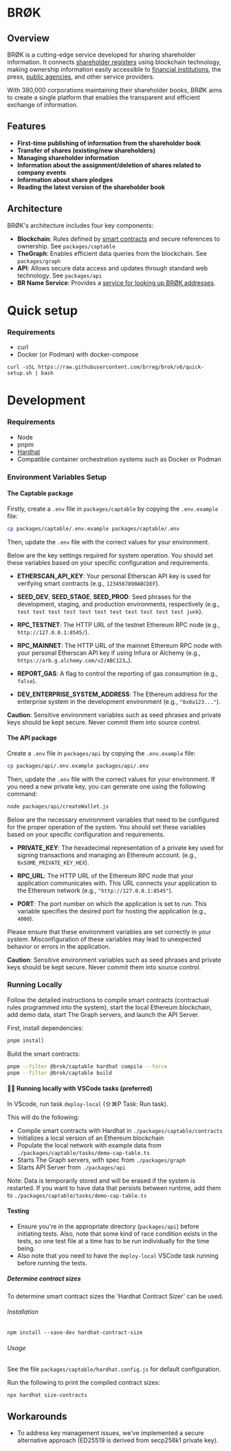 # BRØK

## Overview

BRØK is a cutting-edge service developed for sharing shareholder information. It connects [shareholder registers](https://no.wikipedia.org/wiki/Aksjeeierbok) using blockchain technology, making ownership information easily accessible to [financial institutions](https://no.wikipedia.org/wiki/Finansinstitusjon), the press, [public agencies](https://no.wikipedia.org/wiki/Etat), and other service providers.

With 380,000 corporations maintaining their shareholder books, BRØK aims to create a single platform that enables the transparent and efficient exchange of information.

## Features

- **First-time publishing of information from the shareholder book**
- **Transfer of shares (existing/new shareholders)**
- **Managing shareholder information**
- **Information about the assignment/deletion of shares related to company events**
- **Information about share pledges**
- **Reading the latest version of the shareholder book**
<!-- - **Deactivation of a shareholder book (inactive), shareholder data deletion** -->

## Architecture

BRØK's architecture includes four key components:
- **Blockchain**: Rules defined by [smart contracts](https://no.wikipedia.org/wiki/Smart_kontrakt) and secure references to ownership. See `packages/captable`
- **TheGraph**: Enables efficient data queries from the blockchain. See `packages/graph`
- **API**: Allows secure data access and updates through standard web technology. See `packages/api`
- **BR Name Service**: Provides a [service for looking up BRØK addresses](https://github.com/brreg/brok-navnetjener).


# Quick setup

### Requirements

- curl
- Docker (or Podman) with docker-compose

```
curl -sSL https://raw.githubusercontent.com/brreg/brok/v6/quick-setup.sh | bash
```

# Development

### Requirements
- Node
- pnpm
- [Hardhat](https://hardhat.org/hardhat-runner/docs/getting-started#installation)
- Compatible container orchestration systems such as Docker or Podman

### Environment Variables Setup

#### The Captable package 

Firstly, create a `.env` file in `packages/captable` by copying the `.env.example` file:

```bash
cp packages/captable/.env.example packages/captable/.env
```

Then, update the `.env` file with the correct values for your environment.

Below are the key settings required for system operation. You should set these variables based on your specific configuration and requirements.

- **ETHERSCAN_API_KEY**: Your personal Etherscan API key is used for verifying smart contracts (e.g., `1234567890ABCDEF`).

- **SEED_DEV**, **SEED_STAGE**, **SEED_PROD**: Seed phrases for the development, staging, and production environments, respectively (e.g., `test test test test test test test test test test test junk`).

- **RPC_TESTNET**: The HTTP URL of the testnet Ethereum RPC node (e.g., `http://127.0.0.1:8545/`).

- **RPC_MAINNET**: The HTTP URL of the mainnet Ethereum RPC node with your personal Etherscan API key if using Infura or Alchemy (e.g., `https://arb.g.alchemy.com/v2/ABC123…`).

- **REPORT_GAS**: A flag to control the reporting of gas consumption (e.g., `false`).

- **DEV_ENTERPRISE_SYSTEM_ADDRESS**: The Ethereum address for the enterprise system in the development environment (e.g., `"0x0a123..."`).

**Caution**: Sensitive environment variables such as seed phrases and private keys should be kept secure. Never commit them into source control. 

#### The API package 

Create a `.env` file in `packages/api` by copying the `.env.example` file:

```bash
cp packages/api/.env.example packages/api/.env
```

Then, update the `.env` file with the correct values for your environment. If you need a new private key, you can generate one using the following command:

```bash
node packages/api/createWallet.js
```

Below are the necessary environment variables that need to be configured for the proper operation of the system. You should set these variables based on your specific configuration and requirements.

- **PRIVATE_KEY**: The hexadecimal representation of a private key used for signing transactions and managing an Ethereum account. (e.g., `0xSOME_PRIVATE_KEY_HEX`).

- **RPC_URL**: The HTTP URL of the Ethereum RPC node that your application communicates with. This URL connects your application to the Ethereum network (e.g., `"http://127.0.0.1:8545"`).

- **PORT**: The port number on which the application is set to run. This variable specifies the desired port for hosting the application (e.g., `4000`).

Please ensure that these environment variables are set correctly in your system. Misconfiguration of these variables may lead to unexpected behavior or errors in the application.

**Caution**: Sensitive environment variables such as seed phrases and private keys should be kept secure. Never commit them into source control. 

### Running Locally
Follow the detailed instructions to compile smart contracts (contractual rules programmed into the system), start the local Ethereum blockchain, add demo data, start The Graph servers, and launch the API Server.

First, install dependencies:

```bash
pnpm install
```

Build the smart contracts:

```bash
pnpm --filter @brok/captable hardhat compile --force
pnpm --filter @brok/captable build
```

#### 👩‍💻 Running locally with VSCode tasks (preferred) 
In VScode, run task `deploy-local`  (⇧⌘P Task: Run task).  

This will do the following:
- Compile smart contracts with Hardhat in `./packages/captable/contracts`
- Initializes a local version of an Ethereum blockchain
- Populate the local network with example data from `./packages/captable/tasks/demo-cap-table.ts`
- Starts The Graph servers, with spec from `./packages/graph`
- Starts API Server from `./packages/api`

Note: Data is temporarily stored and will be erased if the system is restarted.
If you want to have data that persists between runtime, add them to `./packages/captable/tasks/demo-cap-table.ts`

#### Testing

* Ensure you're in the appropriate directory (`packages/api`) before initiating tests. Also, note that some kind of race condition exists in the tests, so one test file at a time has to be run individually for the time being.
* Also note that you need to have the `deploy-local` VSCode task running before running the tests.

##### Determine contract sizes

To determine smart contract sizes the  'Hardhat Contract Sizer' can be used.

###### Installation

```npm install --save-dev hardhat-contract-size```

###### Usage

See the file ```packages/captable/hardhat.config.js``` for default configuration.

Run the following to print the compiled contract sizes:

```npx hardhat size-contracts```

## Workarounds
- To address key management issues, we've implemented a secure alternative approach (ED25519 is derived from secp256k1 private key).
